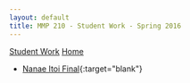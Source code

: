 ```yaml
---
layout: default
title: MMP 210 - Student Work - Spring 2016
---
```

[Student Work](../) [Home](../../)

- [Nanae Itoi Final](https://nanae1984.github.io/MMP210/finalproject/){:target="blank"}
